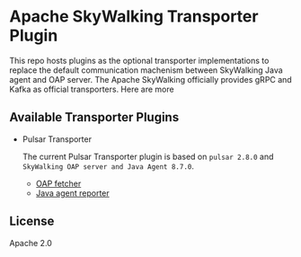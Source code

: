 # Apache SkyWalking Transporter Plugin

This repo hosts plugins as the optional transporter implementations to replace the default communication machenism between SkyWalking Java agent and OAP server.
The Apache SkyWalking officially provides gRPC and Kafka as official transporters. Here are more

## Available Transporter Plugins
* Pulsar Transporter

  The current Pulsar Transporter plugin is based on `pulsar 2.8.0` and `SkyWalking OAP server and Java Agent 8.7.0`.
    
    * [OAP fetcher](docs/en/pulsar/Pulsar-Fetcher.md)
    * [Java agent reporter](docs/en/pulsar/Pulsar-Reporter.md)


## License
Apache 2.0
